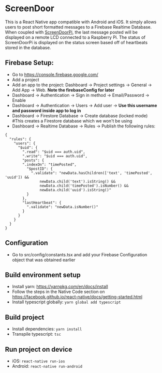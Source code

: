 # ScreenDoor

This is a React Native app compatible with Android and iOS. It simply allows users to post short formatted messages to a Firebase Realtime Database. When coupled with [ScreenDoorPi](https://github.com/djsc/ScreenDoorPi/), the last message posted will be displayed on a remote LCD connected to a Raspberry Pi. The status of ScreenDoorPi is displayed on the status screen based off of heartbeats stored in the database.

## Firebase Setup:
* Go to https://console.firebase.google.com/
* Add a project
* Add an app to the project: Dashboard -> Project settings -> General -> Add App -> Web. **Note the firebaseConfig for later**
* Dashboard -> Authentication -> Sign in method -> Email/Password -> Enable
* Dashboard -> Authentication -> Users -> Add user -> **Use this username and password inside app to log in**
* Dashboard -> Firestore Database -> Create database (locked mode) #This creates a Firestore database which we won't be using
* Dashboard -> Realtime Database  -> Rules -> Publish the following rules:
```
{
  "rules": {
    "users": {
      "$uid": {
        ".read": "$uid === auth.uid",
        ".write": "$uid === auth.uid",
        "posts": {
        ".indexOn": "timePosted",
          "$postID": {
          	".validate": "newData.hasChildren(['text', 'timePosted', 'uuid']) &&
                newData.child('text').isString() &&
                newData.child('timePosted').isNumber() &&
                newData.child('uuid').isString()"
          }
        },
        "lastHeartbeat": {
          ".validate": "newData.isNumber()"
        }
      }
    }
  }
}
```

## Configuration
* Go to src/config/constants.tsx and add your Firebase Configuration object that was obtained earlier

## Build environment setup
* Install yarn: https://yarnpkg.com/en/docs/install
* Follow the steps in the Native Code section on https://facebook.github.io/react-native/docs/getting-started.html
* Install typescript globally: ```yarn global add typescript```

## Build project
* Install dependencies: ```yarn install```
* Transpile typescript: ```tsc```

## Run project on device
* iOS: ```react-native run-ios```
* Android: ```react-native run-android```
